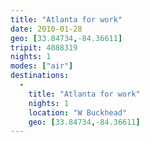 ```yaml
---
title: "Atlanta for work"
date: 2010-01-28
geo: [33.84734,-84.36611]
tripit: 4088319
nights: 1
modes: ["air"]
destinations:
  -
    title: "Atlanta for work"
    nights: 1
    location: "W Buckhead"
    geo: [33.84734,-84.36611]
---
```



